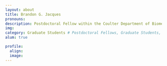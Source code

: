 ```yaml
---
layout: about
title: Brandon G. Jacques
pronouns:
description: Postdoctoral Fellow within the Coulter Department of Biomedical Engineering at Emory University
img:
category: Graduate Students # Postdoctoral Fellows, Graduate Students, Postbac Research Assistants, Undergraduate Research Assistants
alum: true

profile:
  align:
  image:
---
```

